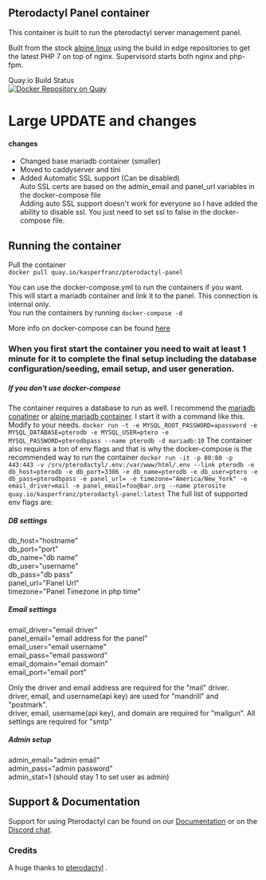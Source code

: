 ## Pterodactyl Panel container
This container is built to run the pterodactyl server management panel.

Built from the stock [alpine linux](https://hub.docker.com/_/alpine/) using the build in edge repositories to get the latest PHP 7 on top of nginx. Supervisord starts both nginx and php-fpm.

Quay.io Build Status  
[![Docker Repository on Quay](https://quay.io/repository/kasperfranz/pterodactyl-panel/status "Docker Repository on Quay")](https://quay.io/repository/kasperfranz/pterodactyl-panel)


# Large UPDATE and changes

#### changes
* Changed base mariadb container (smaller)  
* Moved to caddyserver and tini  
* Added Automatic SSL support (Can be disabled)  
    Auto SSL certs are based on the admin_email and panel_url variables in the docker-compose file  
    Adding auto SSL support doesn't work for everyone so I have added the ability to disable ssl. You just need to set ssl to false in the docker-compose file.



## Running the container
Pull the container  
`docker pull quay.io/kasperfranz/pterodactyl-panel`

You can use the docker-compose.yml to run the containers if you want. This will start a mariadb container and link it to the panel. This connection is internal only.  
You run the containers by running
`docker-compose -d`

More info on docker-compose can be found [here](https://docs.docker.com/compose/)

### When you first start the container you need to wait at least 1 minute for it to complete the final setup including the database configuration/seeding, email setup, and user generation.

##### If you don't use docker-compose
The container requires a database to run as well. I recommend the [mariadb conatiner](https://hub.docker.com/_/mariadb/) or [alpine mariadb container](https://github.com/bianjp/docker-mariadb-alpine). I start it with a command like this. Modify to your needs.
`docker run -t -e MYSQL_ROOT_PASSWORD=apassword -e MYSQL_DATABASE=pterodb -e MYSQL_USER=ptero -e MYSQL_PASSWORD=pterodbpass --name pterodb -d mariadb:10`
The container also requires a ton of env flags and that is why the docker-compose is the recommended way to run the container
`docker run -it -p 80:80 -p 443:443 -v /srv/pterodactyl/.env:/var/www/html/.env --link pterodb -e db_host=pterodb -e db_port=3306 -e db_name=pterodb -e db_user=ptero -e db_pass=pterodbpass -e panel_url= -e timezone="America/New_York" -e email_driver=mail -e panel_email=foo@bar.org --name pterosite quay.io/kasperfranz/pterodactyl-panel:latest`
The full list of supported env flags are:  
##### DB settings
db_host="hostname"  
db_port="port"  
db_name="db name"  
db_user="username"  
db_pass="db pass"  
panel_url="Panel Url"  
timezone="Panel Timezone in php time"  

##### Email settings
email_driver="email driver"  
panel_email="email address for the panel"  
email_user="email username"  
email_pass="email password"  
email_domain="email domain"  
email_port="email port"  

Only the driver and email address are required for the "mail" driver.  
driver, email, and username(api key) are used for "mandrill" and "postmark".  
driver, email, username(api key), and domain are required for "mailgun".
All settings are required for "smtp"

##### Admin setup
admin_email="admin email"  
admin_pass="admin password"  
admin_stat=1 (should stay 1 to set user as admin)

## Support & Documentation
Support for using Pterodactyl can be found on our [Documentation](https://docs.pterodactyl.io/docs) or on the [Discord chat](https://discord.gg/QRDZvVm).

### Credits
A huge thanks to [pterodactyl](https://github.com/Pterodactyl/Panel) .
